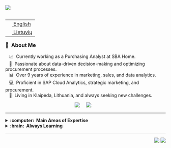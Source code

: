 <img src="images/svg/header_en.svg"></img>

<table align="right">
 <tr><td><a href="README.md"><img src="images/us-flag.png" height="13"> English</a></td></tr>
 <tr><td><a href="README_lt.md"><img src="images/lt-flag.png" height="13"> Lietuvių</a></td></tr>
</table>

### :space_invader: &nbsp;About Me

&nbsp;&nbsp;&nbsp;:chart_with_upwards_trend: &nbsp;Currently working as a Purchasing Analyst at SBA Home.  
&nbsp;&nbsp;&nbsp;:seedling: &nbsp;Passionate about data-driven decision-making and optimizing procurement processes.  
&nbsp;&nbsp;&nbsp;:bar_chart: &nbsp;Over 9 years of experience in marketing, sales, and data analytics.  
&nbsp;&nbsp;&nbsp;:computer: &nbsp;Proficient in SAP Cloud Analytics, strategic marketing, and procurement.  
&nbsp;&nbsp;&nbsp;:house_with_garden: &nbsp;Living in Klaipėda, Lithuania, and always seeking new challenges.

<p align="center">
  <a href="mailto:simonamichalenko@gmail.com"><img src="https://img.shields.io/badge/gmail-%23D14836.svg?&style=for-the-badge&logo=gmail&logoColor=white" /></a>&nbsp;&nbsp;&nbsp;&nbsp;
  <a href="https://www.linkedin.com/in/simona-barzdaitiene"><img src="https://img.shields.io/badge/linkedin-%230077B5.svg?&style=for-the-badge&logo=linkedin&logoColor=white" /></a>&nbsp;&nbsp;&nbsp;&nbsp;
</p>

<hr/>

<details>
  <summary><b>:computer: &nbsp;Main Areas of Expertise</b></summary>
  <br/>

![Data Analysis](https://img.shields.io/badge/DATA%20ANALYSIS-02569B.svg?&style=flat&logo=data&logoColor=white)&nbsp;
![Procurement](https://img.shields.io/badge/PROCUREMENT-6DB33F.svg?&style=flat&logo=procurement&logoColor=white)&nbsp;
![SAP Cloud Analytics](https://img.shields.io/badge/SAP%20CLOUD%20ANALYTICS-1C1C1C.svg?&style=flat&logo=sap&logoColor=white)&nbsp;
![Market Benchmarking](https://img.shields.io/badge/MARKET%20BENCHMARKING-039BE5.svg?&style=flat&logo=market&logoColor=white)&nbsp;
![Strategic Marketing](https://img.shields.io/badge/STRATEGIC%20MARKETING-DD0031.svg?&style=flat&logo=marketing&logoColor=white)&nbsp;
![KPI Management](https://img.shields.io/badge/KPI%20MANAGEMENT-888888.svg?&style=flat&logo=kpi&logoColor=white)&nbsp;
![Project Management](https://img.shields.io/badge/PROJECT%20MANAGEMENT-326CE5.svg?&style=flat&logo=project&logoColor=white)&nbsp;

</details>

<details>
  <summary><b>:brain: &nbsp;Always Learning</b></summary>
  <br/>

![Digital Transformation](https://img.shields.io/badge/DIGITAL%20TRANSFORMATION-FCC624.svg?&style=flat&logo=digital&logoColor=black)&nbsp;
![Advanced Analytics](https://img.shields.io/badge/ADVANCED%20ANALYTICS-4E9BCD.svg?&style=flat&logo=analytics&logoColor=white)&nbsp;
![Product Launch Strategies](https://img.shields.io/badge/PRODUCT%20LAUNCH%20STRATEGIES-232F3E.svg?&style=flat&logo=launch&logoColor=white)&nbsp;
![Supply Chain Management](https://img.shields.io/badge/SUPPLY%20CHAIN%20MANAGEMENT-2496ED.svg?&style=flat&logo=chain&logoColor=white)&nbsp;
![Data Visualization](https://img.shields.io/badge/DATA%20VISUALIZATION-E34F26.svg?&style=flat&logo=visualization&logoColor=white)&nbsp;

</details>

<hr/>

<p align="right">
<img src="https://komarev.com/ghpvc/?username=your-username&style=plastic&label=Views"><img>
<img src="https://badges.pufler.dev/visits/your-username/your-repo-name?color=black&logo=github" />
</p>
